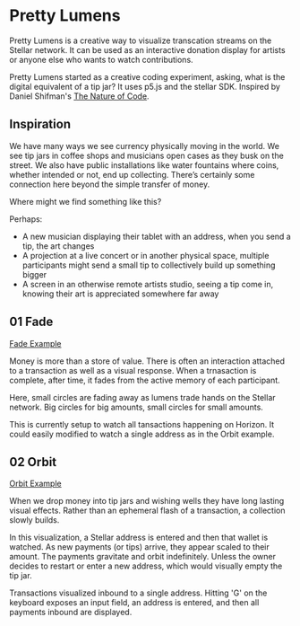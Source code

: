 # Pretty Lumens

Pretty Lumens is a creative way to visualize transcation streams on the Stellar network.  It can be used as an interactive donation display for artists or anyone else who wants to watch contributions.

Pretty Lumens started as a creative coding experiment, asking, what is the digital equivalent of a tip jar?  It uses p5.js and the stellar SDK. Inspired by Daniel Shifman's [The Nature of Code](http://natureofcode.com). 

## Inspiration

We have many ways we see currency physically moving in the world. We see tip jars in coffee shops and musicians open cases as they busk on the street. We also have public installations like water fountains where coins, whether intended or not, end up collecting. There’s certainly some connection here beyond the simple transfer of money.

Where might we find something like this?

Perhaps:
- A new musician displaying their tablet with an address, when you send a tip, the art changes
- A projection at a live concert or in another physical space, multiple participants might send a small tip to collectively build up something bigger
- A screen in an otherwise remote artists studio, seeing a tip come in, knowing their art is appreciated somewhere far away

## 01 Fade

[Fade Example](http://www.gregcerveny.com/PrettyLumens/01-Fade/)

Money is more than a store of value.  There is often an interaction attached to a transaction as well as a visual response. When a trnasaction is complete, after time, it fades from the active memory of each participant.

Here, small circles are fading away as lumens trade hands on the Stellar network. Big circles for big amounts, small circles for small amounts.

This is currently setup to watch all tansactions happening on Horizon. It could easily modified to watch a single address as in the Orbit example.

## 02 Orbit

[Orbit Example](http://www.gregcerveny.com/PrettyLumens/02-Orbit/)

When we drop money into tip jars and wishing wells they have long lasting visual effects. Rather than an ephemeral flash of a transaction, a collection slowly builds.

In this visualization, a Stellar address is entered and then that wallet is watched. As new payments (or tips) arrive, they appear scaled to their amount. The payments gravitate and orbit indefinitely. Unless the owner decides to restart or enter a new address, which would visually empty the tip jar.

Transactions visualized inbound to a single address. Hitting 'G' on the keyboard exposes an input field, an address is entered, and then all payments inbound are displayed.
